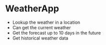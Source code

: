 # WeatherApp
- Lookup the weather in a location
- Can get the current weather 
- Get the forecast up to 10 days in the future
- Get historical weather data

